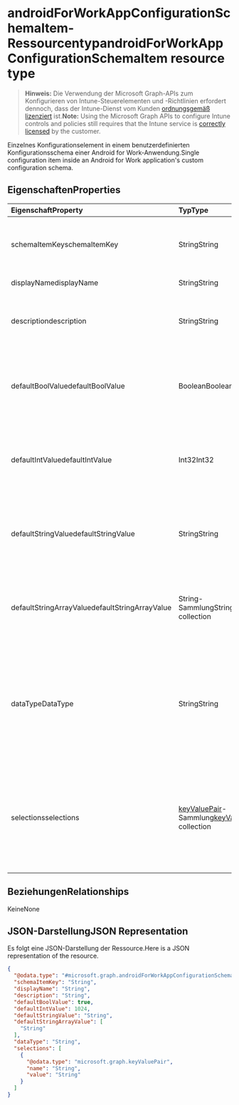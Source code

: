 # <a name="androidforworkappconfigurationschemaitem-resource-type"></a><span data-ttu-id="36b7d-101">androidForWorkAppConfigurationSchemaItem-Ressourcentyp</span><span class="sxs-lookup"><span data-stu-id="36b7d-101">androidForWorkAppConfigurationSchemaItem resource type</span></span>

> <span data-ttu-id="36b7d-102">**Hinweis:** Die Verwendung der Microsoft Graph-APIs zum Konfigurieren von Intune-Steuerelementen und -Richtlinien erfordert dennoch, dass der Intune-Dienst vom Kunden [ordnungsgemäß lizenziert](https://go.microsoft.com/fwlink/?linkid=839381) ist.</span><span class="sxs-lookup"><span data-stu-id="36b7d-102">**Note:** Using the Microsoft Graph APIs to configure Intune controls and policies still requires that the Intune service is [correctly licensed](https://go.microsoft.com/fwlink/?linkid=839381) by the customer.</span></span>

<span data-ttu-id="36b7d-103">Einzelnes Konfigurationselement in einem benutzerdefinierten Konfigurationsschema einer Android for Work-Anwendung.</span><span class="sxs-lookup"><span data-stu-id="36b7d-103">Single configuration item inside an Android for Work application's custom configuration schema.</span></span>
## <a name="properties"></a><span data-ttu-id="36b7d-104">Eigenschaften</span><span class="sxs-lookup"><span data-stu-id="36b7d-104">Properties</span></span>
|<span data-ttu-id="36b7d-105">Eigenschaft</span><span class="sxs-lookup"><span data-stu-id="36b7d-105">Property</span></span>|<span data-ttu-id="36b7d-106">Typ</span><span class="sxs-lookup"><span data-stu-id="36b7d-106">Type</span></span>|<span data-ttu-id="36b7d-107">Beschreibung</span><span class="sxs-lookup"><span data-stu-id="36b7d-107">Description</span></span>|
|:---|:---|:---|
|<span data-ttu-id="36b7d-108">schemaItemKey</span><span class="sxs-lookup"><span data-stu-id="36b7d-108">schemaItemKey</span></span>|<span data-ttu-id="36b7d-109">String</span><span class="sxs-lookup"><span data-stu-id="36b7d-109">String</span></span>|<span data-ttu-id="36b7d-110">Eindeutiger Schlüssel, mit dem die Anwendung das Element identifiziert.</span><span class="sxs-lookup"><span data-stu-id="36b7d-110">Unique key the application uses to identify the item</span></span>|
|<span data-ttu-id="36b7d-111">displayName</span><span class="sxs-lookup"><span data-stu-id="36b7d-111">displayName</span></span>|<span data-ttu-id="36b7d-112">String</span><span class="sxs-lookup"><span data-stu-id="36b7d-112">String</span></span>|<span data-ttu-id="36b7d-113">Lesbarer Name</span><span class="sxs-lookup"><span data-stu-id="36b7d-113">Human readable name</span></span>|
|<span data-ttu-id="36b7d-114">description</span><span class="sxs-lookup"><span data-stu-id="36b7d-114">description</span></span>|<span data-ttu-id="36b7d-115">String</span><span class="sxs-lookup"><span data-stu-id="36b7d-115">String</span></span>|<span data-ttu-id="36b7d-116">Beschreibung dessen, was das Element innerhalb der Anwendung steuert.</span><span class="sxs-lookup"><span data-stu-id="36b7d-116">Description of what the item controls within the application</span></span>|
|<span data-ttu-id="36b7d-117">defaultBoolValue</span><span class="sxs-lookup"><span data-stu-id="36b7d-117">defaultBoolValue</span></span>|<span data-ttu-id="36b7d-118">Boolean</span><span class="sxs-lookup"><span data-stu-id="36b7d-118">Boolean</span></span>|<span data-ttu-id="36b7d-119">Standardwert für boolesche Elemente, wenn vom App-Entwickler angegeben.</span><span class="sxs-lookup"><span data-stu-id="36b7d-119">Default value for boolean type items, if specified by the app developer</span></span>|
|<span data-ttu-id="36b7d-120">defaultIntValue</span><span class="sxs-lookup"><span data-stu-id="36b7d-120">defaultIntValue</span></span>|<span data-ttu-id="36b7d-121">Int32</span><span class="sxs-lookup"><span data-stu-id="36b7d-121">Int32</span></span>|<span data-ttu-id="36b7d-122">Standardwert für Elemente vom Typ Integer, wenn vom App-Entwickler angegeben.</span><span class="sxs-lookup"><span data-stu-id="36b7d-122">Default value for integer type items, if specified by the app developer</span></span>|
|<span data-ttu-id="36b7d-123">defaultStringValue</span><span class="sxs-lookup"><span data-stu-id="36b7d-123">defaultStringValue</span></span>|<span data-ttu-id="36b7d-124">String</span><span class="sxs-lookup"><span data-stu-id="36b7d-124">String</span></span>|<span data-ttu-id="36b7d-125">Standardwert für Elemente vom Typ String, wenn vom App-Entwickler angegeben.</span><span class="sxs-lookup"><span data-stu-id="36b7d-125">Default value for string type items, if specified by the app developer</span></span>|
|<span data-ttu-id="36b7d-126">defaultStringArrayValue</span><span class="sxs-lookup"><span data-stu-id="36b7d-126">defaultStringArrayValue</span></span>|<span data-ttu-id="36b7d-127">String-Sammlung</span><span class="sxs-lookup"><span data-stu-id="36b7d-127">String collection</span></span>|<span data-ttu-id="36b7d-128">Standardwert für Elemente vom Typ String-Array, wenn vom App-Entwickler angegeben.</span><span class="sxs-lookup"><span data-stu-id="36b7d-128">Default value for string array type items, if specified by the app developer</span></span>|
|<span data-ttu-id="36b7d-129">dataType</span><span class="sxs-lookup"><span data-stu-id="36b7d-129">DataType</span></span>|<span data-ttu-id="36b7d-130">String</span><span class="sxs-lookup"><span data-stu-id="36b7d-130">String</span></span>|<span data-ttu-id="36b7d-131">Der Typ des Werts, den dieses Element beschreibt. Mögliche Werte: `bool`, `integer`, `string`, `choice`, `multiselect`, `bundle`, `bundleArray`, `hidden`.</span><span class="sxs-lookup"><span data-stu-id="36b7d-131">The type of value this item describes Possible values are: `bool`, `integer`, `string`, `choice`, `multiselect`, `bundle`, `bundleArray`, `hidden`.</span></span>|
|<span data-ttu-id="36b7d-132">selections</span><span class="sxs-lookup"><span data-stu-id="36b7d-132">selections</span></span>|<span data-ttu-id="36b7d-133">[keyValuePair](../resources/intune_androidforwork_keyvaluepair.md)-Sammlung</span><span class="sxs-lookup"><span data-stu-id="36b7d-133">[keyValuePair](../resources/intune_androidforwork_keyvaluepair.md) collection</span></span>|<span data-ttu-id="36b7d-134">Liste lesbarer Name-Wert-Paare für die gültigen Werte, die für dieses Element festgelegt werden können (nur Choice- und Multiselect-Elemente)</span><span class="sxs-lookup"><span data-stu-id="36b7d-134">List of human readable name/value pairs for the valid values that can be set for this item (Choice and Multiselect items only)</span></span>|

## <a name="relationships"></a><span data-ttu-id="36b7d-135">Beziehungen</span><span class="sxs-lookup"><span data-stu-id="36b7d-135">Relationships</span></span>
<span data-ttu-id="36b7d-136">Keine</span><span class="sxs-lookup"><span data-stu-id="36b7d-136">None</span></span>
## <a name="json-representation"></a><span data-ttu-id="36b7d-137">JSON-Darstellung</span><span class="sxs-lookup"><span data-stu-id="36b7d-137">JSON Representation</span></span>
<span data-ttu-id="36b7d-138">Es folgt eine JSON-Darstellung der Ressource.</span><span class="sxs-lookup"><span data-stu-id="36b7d-138">Here is a JSON representation of the resource.</span></span>
<!-- {
  "blockType": "resource",
  "keyProperty": "id",
  "@odata.type": "microsoft.graph.androidForWorkAppConfigurationSchemaItem"
}
-->
``` json
{
  "@odata.type": "#microsoft.graph.androidForWorkAppConfigurationSchemaItem",
  "schemaItemKey": "String",
  "displayName": "String",
  "description": "String",
  "defaultBoolValue": true,
  "defaultIntValue": 1024,
  "defaultStringValue": "String",
  "defaultStringArrayValue": [
    "String"
  ],
  "dataType": "String",
  "selections": [
    {
      "@odata.type": "microsoft.graph.keyValuePair",
      "name": "String",
      "value": "String"
    }
  ]
}
```



